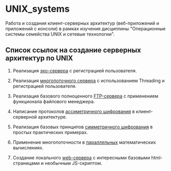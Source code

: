 # UNIX_systems


Работа и создания клиент-серверных архитектур (веб-приложений и приложений с консоли) в рамках изучения дисциплины "Операционные системы семейства UNIX и сетевые технологии".

## Список ссылок на создание серверных архитектур по UNIX

1. Реализация [эхо-сервера](https://github.com/Valyaevgeorgiy/Server_python/tree/main/Echo_server) с регистрацией пользователя.

2. Реализация [многопоточного сервера](https://github.com/Valyaevgeorgiy/Server_python/tree/main/Thread_server) с использованием Threading и регистрацией пользователя.

3. Реализация базового полноценного [FTP-сервера](https://github.com/Valyaevgeorgiy/UNIX_systems/tree/main/FTP_Server) с применением функционала файлового менеджера.

4. Написание протоколов [ассиметричного шифрования](https://github.com/Valyaevgeorgiy/UNIX_systems/tree/main/Encryption_methods/Assymetric_encryption) в клиент-серверной архитектуре.

5. Реализация базовых принципов [симметричного шифрования](https://github.com/Valyaevgeorgiy/UNIX_systems/tree/main/Encryption_methods/Symmetric_encryption) в простых практических примерах.

6. Применение многопоточности в [параллельных](https://github.com/Valyaevgeorgiy/UNIX_systems/tree/main/Parallelism) математических вычислениях.

7. Создание локального [web-сервера](https://github.com/Valyaevgeorgiy/UNIX_systems/tree/main/Web__Server) с интересными базовыми html-страницами и необычным JS-скриптом.
